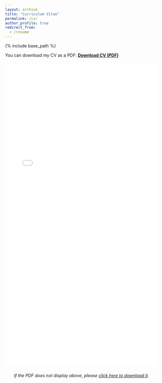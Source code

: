 ```yaml
---
layout: archive
title: "Curriculum Vitae"
permalink: /cv/
author_profile: true
redirect_from:
  - /resume
---
```


{% include base_path %}

<p>You can download my CV as a PDF: <a href="{{ base_path }}/files/carlo_ciliberto_cv.pdf"><strong>Download CV (PDF)</strong></a></p>

<div style="text-align: center; margin: 20px 0;">
  <embed src="{{ base_path }}/files/carlo_ciliberto_cv.pdf" type="application/pdf" width="100%" height="1000px" />
</div>

<p style="text-align: center;"><em>If the PDF does not display above, please <a href="{{ base_path }}/files/carlo_ciliberto_cv.pdf">click here to download it</a>.</em></p>
